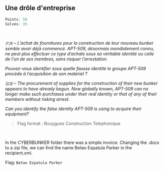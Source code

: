 ## Une drôle d'entreprise
```js
Points: 50
Solves: 35
```

<br>

*🇫🇷 – L’achat de fournitures pour la construction de leur nouveau bunker semble avoir déjà commencé. APT-509, désormais mondialement connu, ne peut plus effectuer ce type d’achats sous sa véritable identité ou celle de l’un de ses membres, sans risquer l’arrestation.*

*Pouvez-vous identifier sous quelle fausse identité le groupe APT-509 procède à l’acquisition de son matériel ?*

*🇬🇧 – The procurement of supplies for the construction of their new bunker appears to have already begun. Now globally known, APT-509 can no longer make such purchases under their real identity or that of any of their members without risking arrest.*

*Can you identify the false identity APT-509 is using to acquire their equipment?*

> Flag format : Bouygues Construction Telephonique

<br>

In the CYBERBUNKER folder there was a simple invoice. Changing the .docx to a zip file, we can find the name Betao Espatula Parker in the recipient.xml.

Flag: `Betao Espatula Parker`
